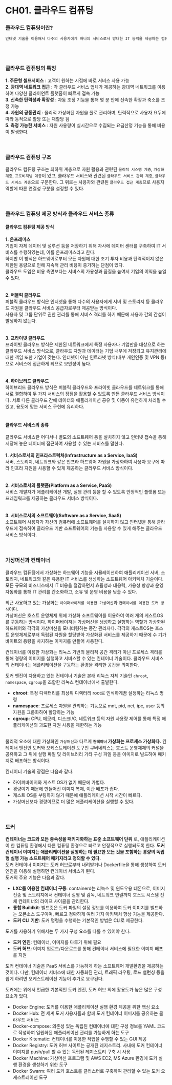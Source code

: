 CH01. 클라우드 컴퓨팅
=====================

### 클라우드 컴퓨팅이란?
```markdown
인터넷 기술을 이용해서 다수의 사용자에게 하나의 서비스로서 방대한 IT 능력을 제공하는 컴퓨팅 방식
```
<br><br>  

### 클라우드 컴퓨팅의 특징
__1. 주문형 셀프서비스__ : 고객이 원하는 시점에 바로 서비스 사용 가능  
__2. 광대역 네트워크 접근__ : 각 클라우드 서비스 업체가 제공하는 광대역 네트워크를 이용하여 다양한 클라이언트 플랫폼이 빠르게 접속 가능    
__3. 신속한 탄력성과 확장성__ : 자동 조정 기능을 통해 몇 분 안에 신속한 확장과 축소를 조정 가능    
__4. 자원의 공동관리__ : 물리적 가상화된 자원을 풀로 관리하며, 탄력적으로 사용자 요두에 따라 동적으로 할당 또는 재할당 됨  
__5. 측정 가능한 서비스__ : 자원 사용량이 실시간으로 수집되는 요금산정 기능을 통해 비용이 발생한다.   
<br><br>  

### 클라우드 컴퓨팅 구조  
클라우드 컴퓨팅 구조는 최하위 계층으로 자원 활용과 관련된 `물리적 시스템 계층`, `가상화 계층`, `프로비저닝 계층`이 있고, 클라우드 서비스와 관련된 `클라우드 서비스 관리 계층`, `클라우드 서비스 계층`으로 구분한다. 
그 위로는 사용자와 관련된 `클라우드 접근 계층`으로 사용자 역할에 따른 연결성 구분을 설정할 수 있다.  
<br><br>  

### 클라우드 컴퓨팅 제공 방식과 클라우드 서비스 종류  
#### 클라우드 컴퓨팅 제공 방식
__1. 온프레미스__   
기업이 자체 데이터 및 설루션 등을 저장하기 위해 자사에 데이터 센터를 구축하여 IT 서비스를 수행하였는데, 이를 온프레미스라고 한다.  
하지만 이 방식은 하드웨어로부터 모든 자원에 대한 초기 투자 비용과 탄력적이지 않은 제한된 용량으로 인해 지속적 관리 비용이 증가하는 단점이 있다.  
클라우드 도입은 비용 측면보다는 서비스의 가용성과 품질을 높여서 기업의 이익을 높일 수 있다.  
<br>  
__2. 퍼블릭 클라우드__  
퍼블릭 클라우드 방식은 인터넷을 통해 다수의 사용자에게 서버 및 스토리지 등 클라우드 자원을 클라우드 서비스 공급자로부터 제공받는 방식이다.  
사용자 및 그룹 단위로 권한 관리를 통해 서비스 격리를 하기 때문에 사용자 간의 간섭이 발생하지 않는다.  
<br>  
__3. 프라이빗 클라우드__  
프라이빗 클라우드 방식은 제한된 네트워크에서 특정 사용자나 기업만을 대상으로 하는 클라우드 서비스 방식으로, 클라우드 자원과 데이터는 기업 내부에 저장되고 유지관리에 대한 책임 또한 기업이 갖는다. 
인터넷이 아닌 인트라넷 방식(내부 개인인증 및 VPN 등)으로 서비스에 접근하게 되므로 보안성이 높다.  
<br>  
__4. 하이브리드 클라우드__  
하이브리드 클라우드 방식은 퍼블릭 클라우드와 프라이빗 클라우드를 네트워크를 통해 서로 결합하여 두 가지 서비스의 장점을 활용할 수 있도록 만든 클라우드 서비스 방식이다. 
서로 다른 클라우드 간에 데이터와 애플리케이션 공유 및 이동이 유연하게 처리될 수 있고, 용도에 맞는 서비스 구현에 유리하다.  
<br>  

#### 클라우드 서비스의 종류  
클라우드 서비스란 어디서나 별도의 소프트웨어 등을 설치하지 않고 인터넷 접속을 통해 저장해 놓은 데이터에 접근하여 사용할 수 있는 서비스를 말한다.  
<br>
__1. 서비스로서의 인프라스트럭처(Infrastructure as a Service, IaaS)__  
서버, 스토리지, 네트워크와 같은 인프라 하드웨어 자원을 가상화하여 사용자 요구에 따라 인프라 자원을 사용할 수 있게 제공하는 클라우드 서비스 방식이다.  
<br>  
__2. 서비스로서의 플랫폼(Platform as a Service, PaaS)__  
서비스 개발자가 애플리케이션 개발, 실행 관리 등을 할 수 있도록 안정적인 플랫폼 또는 프레임워크를 제공하는 클라우드 서비스 방식이다.  
<br>  
__3. 서비스로서의 소프트웨어(Software as a Service, SaaS)__  
소프트웨어 사용자가 자신의 컴퓨터에 소프트웨어를 설치하지 않고 인터넷을 통해 클라우드에 접속하여 클라우드 기반 소프트웨어의 기능을 사용할 수 있게 해주는 클라우드 서비스 방식이다.  
<br><br>
  
### 가상머신과 컨테이너  
클라우드 컴퓨팅에서 가상화는 하드웨어 기능을 시뮬레이션하여 애플리케이션 서버, 스토리지, 네트워크와 같은 유용한 IT 서비스를 생성하는 소프트웨어 아키텍처 기술이다. 
모든 규모의 비즈니스에서 IT 비용을 절감하면서 효율성과 대응력, 가용성 향상과 운영 자동화를 통해 IT 관리를 간소화하고, 소유 및 운영 비용을 낮출 수 있다.  

최근 사용하고 있는 가상화는 `하이퍼바이저를 이용한 가상머신`과 `컨테이너를 이용한 도커 방식`이다.  
가상머신은 호스트 운영체제 위에 가상화 소프트웨어를 이용하여 여러 개의 게스트OS를 구동하는 방식이다. 
하이퍼바이저는 가상머신을 생성하고 실행하는 역할과 가상화된 하드웨어와 각각의 가상머신을 모니터링하는 중간 관리자다. 
각각의 게스트OS는 호스트 운영체제로부터 독립된 자원을 할당받아 가상화된 서비스를 제공하기 때문에 수 기가바이트의 용량을 차지하는 이미지를 만들어 사용한다.  

컨테이너를 이용한 가상화는 리눅스 기반의 물리적 공간 격리가 아닌 프로세스 격리를 통해 경량의 이미지를 실행하고 서비스할 수 있는 컨테이너 기술이다. 
클라우드 서비스의 컨테이너는 애플리케이션을 구동하는 환경을 격리한 공간을 의미한다.  

도커 엔진이 차용하고 있는 컨테이너 기술은 본래 리눅스 자체 기술인 `chroot`, `namespace`, `cgroup`을 조합한 리눅스 컨테이너에서 출발한다.  
- __chroot__: 특정 디렉터리를 최상위 디렉터리 root로 인식하게끔 설정하는 리눅스 명령
- __namespace__: 프로세스 자원을 관리하는 기능으로 mnt, pid, net, ipc, user 등의 자원을 그룹화하여 할당하는 기능
- __cgroup__: CPU, 메모리, 디스크I/O, 네트워크 등의 자원 사용량 제어를 통해 특정 애플리케이션의 과도한 자원 사용을 제한하는 기능
<br><br>   

물리적 요소에 대한 가상화인 `가상머신`과 다르게 __`컨테이너` 가상화는 프로세스 가상화다.__ 
컨테이너 엔진인 도커와 오케스트레이션 도구인 쿠버네티스는 호스트 운영체제의 커널을 공유하고 그 위에 실행 파일 및 라이브러리 기타 구성 파일 등을 이미지로 빌드하여 패키지로 배포하는 방식이다.  

컨테이너 기술의 장점은 다음과 같다.  
- 하이퍼바이저와 게스트 OS가 없기 때문에 가볍다.  
- 경량이기 때문에 만들어진 이미지 복제, 이관 배포가 쉽다.  
- 게스트 OS를 부팅하지 않기 때문에 애플리케이션 시작 시간이 빠르다.  
- 가상머신보다 경량이므로 더 많은 애플리케이션을 실행할 수 있다.  
<br><br>  

### 도커   
__컨테이너는 코드와 모든 종속성을 패키지화하는 표준 소프트웨어 단위__ 로, 애플리케이션이 한 컴퓨팅 환경에서 다른 컴퓨팅 환경으로 빠르고 안정적으로 실행되도록 한다. 
__도커 컨테이너 이미지는 애플리케이션을 실행하는 데 필요한 모든 것을 포함하는 경량의 독립형 실행 가능 소프트웨어 패키지라고 정의할 수 있다.__  
도커 컨테이너 이미지는 도커 허브로부터 내려받거나 Dockerfile을 통해 생성하여 도커 엔진을 이용해 실행하면 컨테이너 서비스가 된다.  
도커의 주요 기능은 다음과 같다.  
- __LXC를 이용한 컨테이너 구동__: containerd는 리눅스 및 윈도우용 데몬으로, 이미지 전송 및 스토리지에서 컨테이너 실행 및 감독, 네트워크 연결까지 호스트 시스템 전체 컨테이너의 라이프 사이클을 관리한다.  
- __통합 Buildkit__: 빌드킷은 도커 파일의 설정 정보를 이용하여 도커 이미지를 빌드하는 오픈소스 도구이며, 빠르고 정확하게 여러 가지 아키텍처 향상 기능을 제공한다.
- __도커 CLI 기반__: 도커 명령을 수행하는 기본적인 방법은 CLI로 제공한다.  

도커를 사용하기 위해서는 두 가지 구성 요소를 다룰 수 있어야 한다.  
- __도커 엔진__: 컨테이너, 이미지를 다루기 위해 필요
- __도커 허브__: 이미지 업로드/다운로드를 통해 컨테이너 서비스에 필요한 이미지 배포를 지원

도커 컨테이너 기술은 PaaS 서비스를 가능하게 하는 소프트웨어 개발환경을 제공하는 것이다. 
다만, 컨테이너 서비스에 대한 자동화된 관리, 트래픽 라우팅, 로드 밸런싱 등을 쉽게 하려면 오케스트레이션 기능이 추가로 요구된다.  

도커에는 위에서 언급한 기본적인 도커 엔진, 도커 허브 외에 활용도가 높은 많은 구성 요소가 있다.  
- Docker Engine: 도커를 이용한 애플리케이션 실행 환경 제공을 위한 핵심 요소
- Docker Hub: 전 세계 도커 사용자들과 함께 도커 컨테이너 이미지를 공유하는 클라우드 서비스
- Docker-compose: 의존성 있는 독립된 컨테이너에 대한 구성 정보를 YAML 코드로 작성하여 일원화된 애플리케이션 관리를 가능하게 하는 도구
- Docker Kitematic: 컨테이너를 이용한 작업을 수행할 수 있는 GUI 제공
- Docker Registry: 도커 허브 사이트는 공개된 레지스트리. 사내에 도커 컨테이너 이미지를 push/pull 할 수 있는 독립된 레지스트리 구축 시 사용
- Docker Machine: 가상머신 프로그램 및 AWS EC2, MS Azure 환경에 도커 실행 환경을 생성하기 위한 도구  
- Docker Swarm: 여러 도커 호스트를 클러스터로 구축하여 관리할 수 있는 도커 오케스트레이션 도구  






